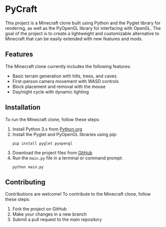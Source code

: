 # PyCraft

This project is a Minecraft clone built using Python and the Pyglet library for rendering, as well as the PyOpenGL library for interfacing with OpenGL. The goal of the project is to create a lightweight and customizable alternative to Minecraft that can be easily extended with new features and mods.

## Features

The Minecraft clone currently includes the following features:

- Basic terrain generation with hills, trees, and caves
- First-person camera movement with WASD controls
- Block placement and removal with the mouse
- Day/night cycle with dynamic lighting

## Installation

To run the Minecraft clone, follow these steps:

1. Install Python 3.x from [Python.org](https://www.python.org/downloads/)
2. Install the Pyglet and PyOpenGL libraries using pip:
   ```
   pip install pyglet pyopengl
   ```
3. Download the project files from [GitHub](https://github.com/ApaxPhoenix/PyCraft)
4. Run the `main.py` file in a terminal or command prompt:
   ```
   python main.py
   ```

## Contributing

Contributions are welcome! To contribute to the Minecraft clone, follow these steps:

1. Fork the project on GitHub
2. Make your changes in a new branch
3. Submit a pull request to the main repository
